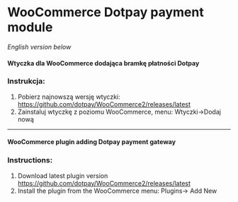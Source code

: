 WooCommerce Dotpay payment module
=====================

*English version below*

#### Wtyczka dla WooCommerce dodająca bramkę płatności Dotpay

### Instrukcja: ###
1. Pobierz najnowszą wersję wtyczki: https://github.com/dotpay/WooCommerce2/releases/latest
2. Zainstaluj wtyczkę z poziomu WooCommerce, menu: Wtyczki->Dodaj nową 


---------------------------------------

#### WooCommerce plugin adding Dotpay payment gateway

### Instructions: ###
1. Download latest plugin version https://github.com/dotpay/WooCommerce2/releases/latest
2. Install the plugin from the WooCommerce menu: Plugins-> Add New
